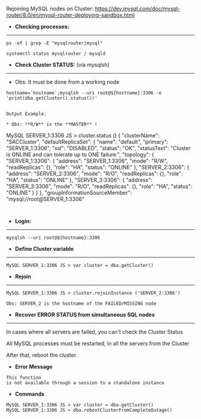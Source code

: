 Rejoining MySQL nodes on Cluster:
https://dev.mysql.com/doc/mysql-router/8.0/en/mysql-router-deploying-sandbox.html

* **Checking processes:**
--------------------

```
ps -ef | grep -E "mysqlrouter|mysql"

systemctl status mysqlrouter / mysqld

```

* **Check Cluster STATUS:** (via mysqlsh)
--------------------

* Obs: It must be done from a working node

```
hostname=`hostname`;mysqlsh --uri root@${hostname}:3306 -e 'print(dba.getCluster().status())'


Output Example:

* Obs: **R/W** is the **MASTER** !

```

MySQL  SERVER_1:3306  JS > cluster.status ()
{
    "clusterName": "SACCluster", 
    "defaultReplicaSet": {
        "name": "default", 
        "primary": "SERVER_1:3306", 
        "ssl": "DISABLED", 
        "status": "OK", 
        "statusText": "Cluster is ONLINE and can tolerate up to ONE failure.", 
        "topology": {
            "SERVER_1:3306": {
                "address": "SERVER_1:3306", 
                "mode": "R/W", 
                "readReplicas": {}, 
                "role": "HA", 
                "status": "ONLINE"
            }, 
            "SERVER_2:3306": {
                "address": "SERVER_2:3306", 
                "mode": "R/O", 
                "readReplicas": {}, 
                "role": "HA", 
                "status": "ONLINE"
            }, 
            "SERVER_3:3306": {
                "address": "SERVER_3:3306", 
                "mode": "R/O", 
                "readReplicas": {}, 
                "role": "HA", 
                "status": "ONLINE"
            }
        }
    }, 
    "groupInformationSourceMember": "mysql://root@SERVER_1:3306"

```


```

* **Login:**
--------------------

```
mysqlsh --uri root@${hostname}:3306
```

* **Define Cluster variable**
--------------------

```
MySQL SERVER_1:3306 JS > var cluster = dba.getCluster()
```

* **Rejoin**
-------------

```
MySQL SERVER_1:3306 JS > cluster.rejoinInstance ('SERVER_2:3306')

Obs: SERVER_2 is the hostname of the FAILED/MISSING node
```


* **Recover ERROR STATUS from simultaneous SQL nodes**
------------------

In cases where all servers are failed, you can't check the Cluster Status <p>
All MySQL processes must be restarted, in all the servers from the Cluster <p>
After that, reboot the cluster. <p>

* **Error Message**
```
This function
is not available through a session to a standalone instance
```

* **Commands**

```
MySQL SERVER_1:3306 JS > var cluster = dba.getCluster()
MySQL SERVER_1:3306 JS > dba.rebootClusterFromCompleteOutage()


```
